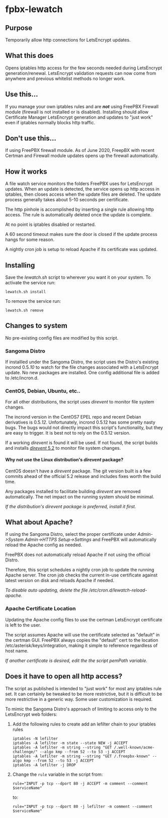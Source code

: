 # fpbx-lewatch
## Purpose
Temporarily allow http connections for LetsEncrypt updates.

## What this does
Opens iptables http access for the few seconds needed during LetsEncrypt
generation/renewal.  LetsEncrypt validation requests can now come from anywhere
 and previous whitelist methods no longer work.

## Use this...
If you manage your own iptables rules and are **_not_** using FreePBX Firewall
module (firewall is not installed or is disabled).  Installing should allow
Certificate Manager LetsEncrypt generation and updates to "just work" even if
iptables normally blocks http traffic.

## Don't use this...
If using FreePBX firewall module.  As of June 2020, FreepBX with recent
Certman and Firewall module updates opens up the firewall automatically.

## How it works
A file watch service monitors the folders FreePBX uses for LetsEncrypt
updates.  When an update is detected, the service opens up http access in
iptables, then closes access when the update files are deleted.  The update
process generally takes about 5-10 seconds per certificate.  

The http pinhole is accomplished by inserting a single rule allowing http 
access.  The rule is automatically deleted once the update is complete.

At no point is iptables disabled or restarted.

A 60 second timeout makes sure the door is closed if the update process hangs
for some reason.  

A nightly cron job is setup to reload Apache if its certificate was updated.

## Installing
Save the _lewatch.sh_ script to wherever you want it on your system.  To
activate the service run:
```
lewatch.sh install
```

To remove the service run:
```
lewatch.sh remove
```

## Changes to system
No pre-existing config files are modified by this script.

### Sangoma Distro
If installled under the Sangoma Distro, the script uses the Distro's existing 
incrond 0.5._10_ to watch for the file changes associated with a LetsEncrypt 
update.  No new packages are installed.  One config additional file is added
to /etc/incron.d.

### CentOS, Debian, Ubuntu, etc..
For all other distributions, the script uses _direvent_ to monitor file system
changes.

The incrond version in the CentOS7 EPEL repo and recent Debian derivatives 
is 0.5._12_. Unfortunately, incrond 0.5.12 has some pretty nasty bugs.  The bugs
would not directly impact this script's functionality, but they are easy to 
trigger. It is best not to rely on the 0.5.12 version. 

If a working _direvent_ is found it will be used.  If not found, the  script
builds and installs [_direvent_ 5.2](https://www.gnu.org.ua/software/direvent/)
to monitor file system changes.  

#### Why not use the Linux distribution's _direvent_ package?
CentOS doesn't have a _direvent_ package. The git version built is a few commits
ahead of the official 5.2 release and includes fixes worth the build time.

Any packages installed to facilitate building _direvent_ are removed 
automatically. The net impact on the running system should be minimal.

_If the distribution's direvent package is preferred, install it first._

## What about Apache?
If using the Sangoma Distro, select the proper certificate under 
_Admin->System Admin->HTTPS Setup->Settings_ and FreePBX will automatically
reload the Apache config as needed.

FreePBX does not automatically reload Apache if not using the official Distro.

Therefore, this script schedules a nightly cron job to update the running
Apache server.  The cron job checks the current in-use certificate against 
latest version on disk and reloads Apache if needed. 

_To disable auto updating, delete the file /etc/cron.d/lewatch-reload-apache._

### Apache Certificate Location
Updating the Apache config files to use the certman LetsEncrypt certificate is
left to the user.  

The script assumes Apache will use the certificate selected as "default" in 
the certman GUI.  FreePBX always copies the "default" cert to the location
/etc/asterisk/keys/integration, making it simple to reference regardless
of host name.

_If another certificate is desired, edit the the script pemPath variable._

## Does it have to open all http access?
The script as published is intended  to "just work" for most any iptables rule
set.  It can certainly be tweaked to be more restrictive, but it is difficult
to be more restrictive in a generic way. Some user customization is required.

To mimic the Sangoma Distro's approach of limiting to access only to the
LetsEncrypt web folders:

1. Add the following rules to create add an lefilter chain to your iptables rules
   ```
   iptables -N lefilter
   iptables -A lefilter -m state --state NEW -j ACCEPT
   iptables -A lefilter -m string --string "GET /.well-known/acme-challenge/" --algo kmp --from 52 --to 53 -j ACCEPT
   iptables -A lefilter -m string --string "GET /.freepbx-known" --algo kmp --from 52 --to 53 -j ACCEPT
   iptables -A lefilter -j DROP
   ```
2. Change the `rule` variable in the script from:
   ```
   rule="INPUT -p tcp --dport 80 -j ACCEPT -m comment --comment $serviceName"
   ```
   to:
   ```
   rule="INPUT -p tcp --dport 80 -j lefilter -m comment --comment $serviceName"
   ```
